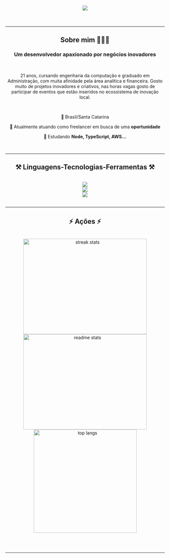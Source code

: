 
<h1 align="center">
    <img src="https://readme-typing-svg.herokuapp.com/?font=Righteous&size=35&center=true&vCenter=true&width=500&height=70&duration=4000&lines=Olá!+👋;+Sou+Guilherme+o+Duarte!;" />
</h1>

<br/>
<hr/>

<h2 align="center"> Sobre mim 🙋🏻‍♂️</h2>
<h3 align="center">Um desenvolvedor apaxionado por negócios inovadores</h3>
<br/>


<div align="center">
 
 21 anos, cursando engenharia da computação e graduado em Administração, com muita afinidade pela área analítica e financeira. Gosto muito de projetos inovadores e criativos, nas horas vagas gosto de participar de eventos que estão inseridos no ecossistema de inovação local. 
 
<br/>

 📍  Brasil/Santa Catarina
<br/>
 
 🔭 Atualmente atuando como freelancer em busca de uma **oportunidade**
 
 🌱 Estudando **Node, TypeScript, AWS...**
 </div>

<br/>

<hr/>
 
<h2 align="center">⚒️ Linguagens-Tecnologias-Ferramentas ⚒️</h2>
<br/>
<div align="center">
    <img src="https://skillicons.dev/icons?i=vue,react,javascript,typescript,bootstrap,html,css" /><br>
    <img src="https://skillicons.dev/icons?i=nodejs,php,laravel" /><br>
    <img src="https://skillicons.dev/icons?i=git,github,postgresql,docker,vscode" /><br>

</div>

<br/>

<hr/>

<h2 align="center">⚡ Ações ⚡</h2>
<br>
<div align=center>
  <img width=390 height=300 src="https://github-readme-streak-stats-salesp07.vercel.app/?user=0Duarte&count_private=true&theme=react&border_radius=10" alt="streak stats"/>
  <img width=390 height=300 src="https://github-readme-stats-salesp07.vercel.app/api?username=0Duarte&count_private=true&show_icons=true&theme=react&rank_icon=github&border_radius=10" alt="readme stats" />
  <br/>
  <img width=325 align="center" src="https://github-readme-stats-salesp07.vercel.app/api/top-langs/?username=0Duarte&hide=HTML&langs_count=8&layout=compact&theme=react&border_radius=10&size_weight=0.5&count_weight=0.5&exclude_repo=github-readme-stats" alt="top langs" />
</div>

<br/><br/>

<hr/>

<br/>
